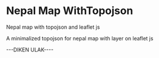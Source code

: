 # Nepal Map WithTopojson
Nepal map with topojson and leaflet js 

A minimalized topojson for nepal map with layer on leaflet js


---DIKEN ULAK----
